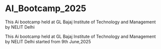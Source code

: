 # AI_Bootcamp_2025
This Ai bootcamp held at GL Bajaj Institute of Technology and Management by NELIT Delhi

This Ai bootcamp held at GL Bajaj Institute of Technology and Management by NELIT Delhi started from 9th June,2025

